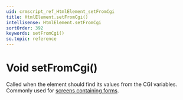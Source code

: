 ```yaml
---
uid: crmscript_ref_HtmlElement_setFromCgi
title: HtmlElement.setFromCgi()
intellisense: HtmlElement.setFromCgi
sortOrder: 392
keywords: setFromCgi()
so.topic: reference
---
```


# Void setFromCgi()

Called when the element should find its values from the CGI variables. Commonly used for [screens containing forms][1].

<!-- Referenced links -->
[1]: https://github.com/SuperOfficeDocs/user-interface/blob/main/docs/service-ui/custom-screens/form-elements.md
